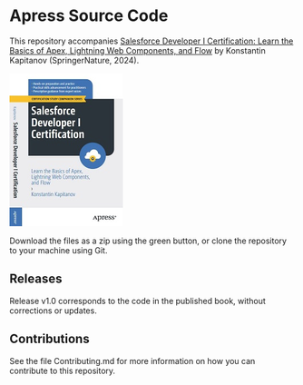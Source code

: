 # Apress Source Code

This repository accompanies [Salesforce Developer I Certification: Learn the Basics of Apex, Lightning Web Components, and Flow](https://www.link.springer.com/book/10.1007/979-8-8688-0300-0) by Konstantin Kapitanov (SpringerNature, 2024).


![Cover image](images/9798868802997.JPG)

Download the files as a zip using the green button, or clone the repository to your machine using Git.

## Releases

Release v1.0 corresponds to the code in the published book, without corrections or updates.

## Contributions

See the file Contributing.md for more information on how you can contribute to this repository.
